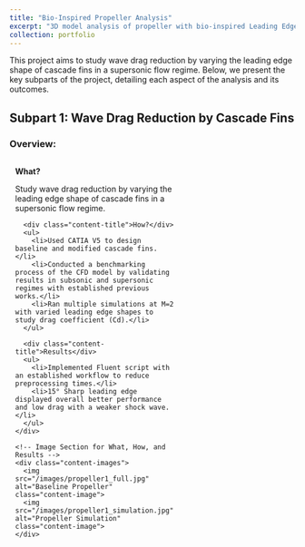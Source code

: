 ```yaml
---
title: "Bio-Inspired Propeller Analysis"
excerpt: "3D model analysis of propeller with bio-inspired Leading Edge Tubercules.<br/><img src='/images/propeller1_thumbnail.jpg' alt='Bio-Inspired Propeller Thumbnail'>"
collection: portfolio
---
```


<style>
  .subpart-container {
    margin-top: 20px;
  }
  .content-row {
    display: grid;
    grid-template-columns: 2fr; /* Single column for stacked images */
    gap: 20px;
    align-items: center;
    margin-bottom: 20px;
  }
  .content-text {
    padding: 10px;
  }
  .content-image {
    max-width: 100%;
    height: auto;
    border-radius: 8px;
    margin-top: 10px;
  }
  .content-title {
    font-weight: bold;
    margin-bottom: 10px;
  }

  /* Media Query for Larger Screens */
  @media (min-width: 768px) {
    .content-row {
      grid-template-columns: 1fr 1fr; /* Two columns for text and images */
    }
  }
</style>

This project aims to study wave drag reduction by varying the leading edge shape of cascade fins in a supersonic flow regime. Below, we present the key subparts of the project, detailing each aspect of the analysis and its outcomes.

## Subpart 1: Wave Drag Reduction by Cascade Fins

### Overview:
<div class="subpart-container">
  <div class="content-row">
    <!-- Text Section for What, How, and Results -->
    <div class="content-text">
      <div class="content-title">What?</div>
      <p>Study wave drag reduction by varying the leading edge shape of cascade fins in a supersonic flow regime.</p>

      <div class="content-title">How?</div>
      <ul>
        <li>Used CATIA V5 to design baseline and modified cascade fins.</li>
        <li>Conducted a benchmarking process of the CFD model by validating results in subsonic and supersonic regimes with established previous works.</li>
        <li>Ran multiple simulations at M=2 with varied leading edge shapes to study drag coefficient (Cd).</li>
      </ul>

      <div class="content-title">Results</div>
      <ul>
        <li>Implemented Fluent script with an established workflow to reduce preprocessing times.</li>
        <li>15° Sharp leading edge displayed overall better performance and low drag with a weaker shock wave.</li>
      </ul>
    </div>

    <!-- Image Section for What, How, and Results -->
    <div class="content-images">
      <img src="/images/propeller1_full.jpg" alt="Baseline Propeller" class="content-image">
      <img src="/images/propeller1_simulation.jpg" alt="Propeller Simulation" class="content-image">
    </div>
  </div>
</div>
